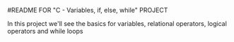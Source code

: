 #README FOR  "C - Variables, if, else, while" PROJECT 

In this project we'll see the basics for variables, relational operators, logical operators  and while loops